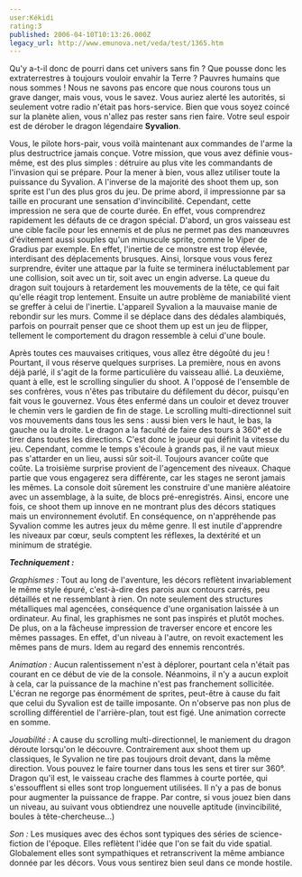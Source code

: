 ```yaml
---
user:Kékidi
rating:3
published: 2006-04-10T10:13:26.000Z
legacy_url: http://www.emunova.net/veda/test/1365.htm
---
```

Qu'y a-t-il donc de pourri dans cet univers sans fin ? Que pousse donc les extraterrestres à toujours vouloir envahir la Terre ? Pauvres humains que nous sommes ! Nous ne savons pas encore que nous courons tous un grave danger, mais vous, vous le savez. Vous auriez alerté les autorités, si seulement votre radio n'était pas hors-service. Bien que vous soyez coincé sur la planète alien, vous n'allez pas rester sans rien faire. Votre seul espoir est de dérober le dragon légendaire **Syvalion**.  

  

Vous, le pilote hors-pair, vous voilà maintenant aux commandes de l'arme la plus destructrice jamais conçue. Votre mission, que vous avez définie vous-même, est des plus simples : détruire au plus vite les commandants de l'invasion qui se prépare. Pour la mener à bien, vous allez utiliser toute la puissance du Syvalion. A l'inverse de la majorité des shoot them up, son sprite est l'un des plus gros du jeu. De prime abord, il impressionne par sa taille en procurant une sensation d'invincibilité. Cependant, cette impression ne sera que de courte durée. En effet, vous comprendrez rapidement les défauts de ce dragon spécial. D'abord, un gros vaisseau est une cible facile pour les ennemis et de plus ne permet pas des manœuvres d'évitement aussi souples qu'un minuscule sprite, comme le Viper de Gradius par exemple. En effet, l'inertie de ce monstre est trop élevée, interdisant des déplacements brusques. Ainsi, lorsque vous vous ferez surprendre, éviter une attaque par la fuite se terminera inéluctablement par une collision, soit avec un tir, soit avec un engin adverse. La queue du dragon suit toujours à retardement les mouvements de la tête, ce qui fait qu'elle réagit trop lentement. Ensuite un autre problème de maniabilité vient se greffer à celui de l'inertie. L'appareil Syvalion a la mauvaise manie de rebondir sur les murs. Comme il se déplace dans des dédales alambiqués, parfois on pourrait penser que ce shoot them up est un jeu de flipper, tellement le comportement du dragon ressemble à celui d'une boule.  

  

Après toutes ces mauvaises critiques, vous allez être dégoûté du jeu ! Pourtant, il vous réserve quelques surprises. La première, nous en avons déjà parlé, il s'agit de la forme particulière du vaisseau allié. La deuxième, quant à elle, est le scrolling singulier du shoot. A l'opposé de l'ensemble de ses confrères, vous n'êtes pas tributaire du défilement du décor, puisqu'en fait vous le gouvernez. Vous êtes enfermé dans un couloir et devez trouver le chemin vers le gardien de fin de stage. Le scrolling multi-directionnel suit vos mouvements dans tous les sens : aussi bien vers le haut, le bas, la gauche ou la droite. Le dragon a la faculté de faire des tours à 360° et de tirer dans toutes les directions. C'est donc le joueur qui définit la vitesse du jeu. Cependant, comme le temps s'écoule à grands pas, il ne vaut mieux pas s'attarder en un lieu, aussi sûr soit-il. Toujours avancer coûte que coûte. La troisième surprise provient de l'agencement des niveaux. Chaque partie que vous engagerez sera différente, car les stages ne seront jamais les mêmes. La console doit sûrement les construire d'une manière aléatoire avec un assemblage, à la suite, de blocs pré-enregistrés. Ainsi, encore une fois, ce shoot them up innove en ne montrant plus des décors statiques mais un environnement évolutif. En conséquence, on n'appréhende pas Syvalion comme les autres jeux du même genre. Il est inutile d'apprendre les niveaux par cœur, seuls comptent les réflexes, la dextérité et un minimum de stratégie.  

  

_**Techniquement :**_  

  

_Graphismes :_ Tout au long de l'aventure, les décors reflètent invariablement le même style épuré, c'est-à-dire des parois aux contours carrés, peu détaillés et ne ressemblant à rien. On note seulement des structures métalliques mal agencées, conséquence d'une organisation laissée à un ordinateur. Au final, les graphismes ne sont pas inspirés et plutôt moches. De plus, on a la fâcheuse impression de traverser encore et encore les mêmes passages. En effet, d'un niveau à l'autre, on revoit exactement les mêmes pans de murs. Idem au regard des ennemis rencontrés.  

  

_Animation :_ Aucun ralentissement n'est à déplorer, pourtant cela n'était pas courant en ce début de vie de la console. Néanmoins, il n'y a aucun exploit à cela, car la puissance de la machine n'est pas franchement sollicitée. L'écran ne regorge pas énormément de sprites, peut-être à cause du fait que celui du Syvalion est de taille imposante. On n'observe pas non plus de scrolling différentiel de l'arrière-plan, tout est figé. Une animation correcte en somme.  

  

_Jouabilité :_ A cause du scrolling multi-directionnel, le maniement du dragon déroute lorsqu'on le découvre. Contrairement aux shoot them up classiques, le Syvalion ne tire pas toujours droit devant, dans la même direction. Vous pouvez le faire tourner dans tous les sens et tirer sur 360°. Dragon qu'il est, le vaisseau crache des flammes à courte portée, qui s'essoufflent si elles sont trop longuement utilisées. Il n'y a pas de bonus pour augmenter la puissance de frappe. Par contre, si vous jouez bien dans un niveau, au suivant vous obtiendrez une nouvelle aptitude (invincibilité, boules à tête-chercheuse...)  

  

_Son :_ Les musiques avec des échos sont typiques des séries de science-fiction de l'époque. Elles reflètent l'idée que l'on se fait du vide spatial. Globalement elles sont sympathiques et retranscrivent la même ambiance donnée par les décors. Vous vous sentirez bien seul dans ce monde hostile.